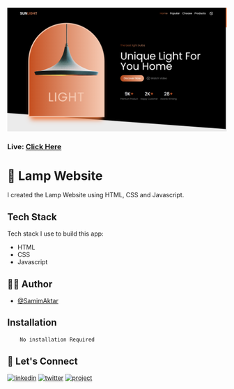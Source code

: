 [![MasterHead](https://raw.githubusercontent.com/Samim-Aktar-coder/Lamp-website/main/Github%20Banner.png)](https://lamp-website77.netlify.app/)

### Live: [Click Here](https://lamp-website77.netlify.app/)

# 🚀 Lamp Website

I created the Lamp Website using HTML, CSS and Javascript.

## Tech Stack

Tech stack I use to build this app:

- HTML
- CSS
- Javascript

## 🙋‍♂️ Author

- [@SamimAktar](https://github.com/Samim-Aktar-coder)

## Installation


```bash
    No installation Required
```

## 🔗 Let's Connect

[![linkedin](https://img.shields.io/badge/linkedin-0A66C2?style=for-the-badge&logo=linkedin&logoColor=white)](https://www.linkedin.com/in/samimaktr/)
[![twitter](https://img.shields.io/badge/twitter-1DA1F2?style=for-the-badge&logo=twitter&logoColor=white)](https://twitter.com/hellosamaktr)
[![project](https://img.shields.io/badge/project_link-96C43A?style=for-the-badge&logo=tp-link&logoColor=white)](https://my-weather-watch.netlify.app)
